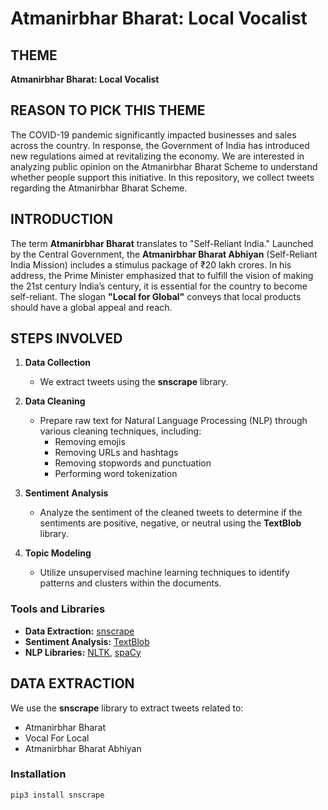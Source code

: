 # Atmanirbhar Bharat: Local Vocalist

## THEME
**Atmanirbhar Bharat: Local Vocalist**

## REASON TO PICK THIS THEME
The COVID-19 pandemic significantly impacted businesses and sales across the country. In response, the Government of India has introduced new regulations aimed at revitalizing the economy. We are interested in analyzing public opinion on the Atmanirbhar Bharat Scheme to understand whether people support this initiative. In this repository, we collect tweets regarding the Atmanirbhar Bharat Scheme.

## INTRODUCTION
The term **Atmanirbhar Bharat** translates to "Self-Reliant India." Launched by the Central Government, the **Atmanirbhar Bharat Abhiyan** (Self-Reliant India Mission) includes a stimulus package of ₹20 lakh crores. In his address, the Prime Minister emphasized that to fulfill the vision of making the 21st century India’s century, it is essential for the country to become self-reliant. The slogan **"Local for Global"** conveys that local products should have a global appeal and reach.

## STEPS INVOLVED
1. **Data Collection**
   - We extract tweets using the **snscrape** library.
   
2. **Data Cleaning**
   - Prepare raw text for Natural Language Processing (NLP) through various cleaning techniques, including:
     - Removing emojis
     - Removing URLs and hashtags
     - Removing stopwords and punctuation
     - Performing word tokenization
   
3. **Sentiment Analysis**
   - Analyze the sentiment of the cleaned tweets to determine if the sentiments are positive, negative, or neutral using the **TextBlob** library.

4. **Topic Modeling**
   - Utilize unsupervised machine learning techniques to identify patterns and clusters within the documents.

### Tools and Libraries
- **Data Extraction:** [snscrape](https://github.com/JustAnotherArchivist/snscrape)
- **Sentiment Analysis:** [TextBlob](https://textblob.readthedocs.io/en/dev/)
- **NLP Libraries:** [NLTK](https://www.nltk.org/), [spaCy](https://spacy.io/)

## DATA EXTRACTION
We use the **snscrape** library to extract tweets related to:
- Atmanirbhar Bharat
- Vocal For Local
- Atmanirbhar Bharat Abhiyan

### Installation
```bash
pip3 install snscrape

